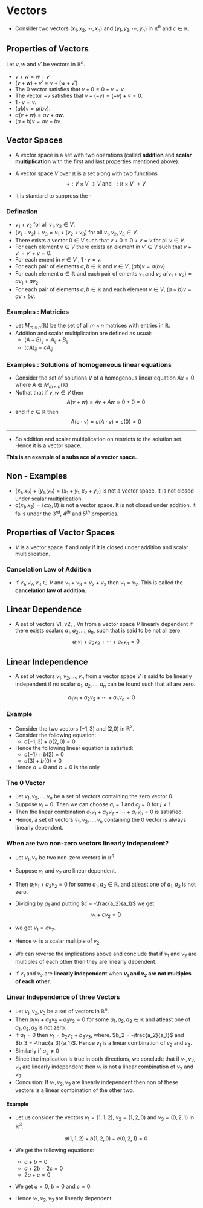 # Vectors

- Consider two vectors $(x_1, x_2, \cdots , x_n)$ and $(y_1, y_2, \cdots , y_n)$ in $\mathbb{R}^n$ and $c \in \mathbb{R}$.

## Properties of Vectors

Let $v, w$ and $v'$ be vectors in $\mathbb{R}^n$.

- $v + w = w + v$
- $(v + w) + v' = v + (w + v')$
- The $0$ vector satisfies that $v + 0 = 0 + v = v$.
- The vector $-v$ satisfies that $v + (-v) = (-v) + v = 0$.
- $1 \cdot v = v$.
- $(ab)v = a(bv)$.
- $a(v + w) = av + aw$.
- $(a + b)v = av + bv$.

## Vector Spaces

- A vector space is a set with two operations (called **addition** and **scalar multiplication** with the first and last properties mentioned above).
- A vector space $V$ over $\mathbb{R}$ is a set along with two functions
  $$+ : V \times V \rightarrow V \text{ and } \cdot : \mathbb{R} \times V \rightarrow V$$

- It is standard to suppress the $\cdot$

### Defination

- $v_1+ v_2$ for all $v_1, v_2 \in V$.
- $(v_1 + v_2) + v_3 = v_1 + (v_2 + v_3)$ for all $v_1, v_2, v_3 \in V$.
- There exists a vector $0 \in V$ such that $v + 0 = 0 + v = v$ for all $v \in V$.
- For each element $v \in V$ there exists an element in $v' \in V$ such that $v + v' = v' + v = 0$.
- For each ement in $v \in V$ , $1 \cdot v = v$.
- For each pair of elements $a, b \in \mathbb{R}$ and $v \in V$, $(ab)v = a(bv)$.
- For each element $a \in \mathbb{R}$ and each pair of ements $v_1$ and $v_2$ a($v_1 + v_2) = av_1 + av_2$.
- For each pair of elements $a,b \in \mathbb{R}$ and each element $v \in V$, $(a + b)v = av + bv$.

### Examples : Matricies

- Let $M_{m \times n}(\mathbb{R})$ be the set of all $m \times n$ matrices with entries in $\mathbb{R}$.
- Addition and scalar multiplication are defined as usual:
  - $(A + B)_{ij} = A_{ij} + B_{ij}$
  - $(cA)_{ij} = cA_{ij}$

### Examples : Solutions of homogeneous linear equations

- Consider the set of solutions $V$ of a homogenous linear equation $Ax = 0$ where $A \in M_{m \times n}(\mathbb{R})$
- Nothat that if $v, w \in V$ then
  $$A(v+w) = Av + Aw = 0 + 0 = 0 $$
- and if $c \in \mathbb{R}$ then
  $$A(c \cdot v) = c(A \cdot v) = c(0) = 0$$

---

- So addition and scalar multiplication on restricts to the solution set. Hence it is a vector space.

**This is an example of a subs ace of a vector space.**

## Non - Examples

- $(x_1, x_2) + (y_1, y_2) = (x_1 + y_1, x_2 + y_2)$ is not a vector space. It is not closed under scalar multiplication.
- $c(x_1, x_2) = (cx_1, 0)$ is not a vector space. It is not closed under addition. it fails under the $3^{rd}$, $4^{th}$ and $5^{th}$ properties.

## Properties of Vector Spaces

- $V$ is a vector space if and only if it is closed under addition and scalar multiplication.

### Cancelation Law of Addition

- If $v_1, v_2, v_3 \in V$ and $v_1 + v_3 = v_2 + v_3$ then $v_1 = v_2$. This is called the **cancelation law of addition**.

## Linear Dependence

- A set of vectors VI, v2, , Vn from a vector space $V$ linearly dependent if there exists scalars $a_1, a_2, \dots , a_n,$ such that is said to be not all zero.
  $$a_1v_1 + a_2v_2 + \cdots + a_nv_n = 0$$

## Linear Independence

- A set of vectors $v_1, v_2, \dots , v_n$ from a vector space $V$ is said to be linearly independent if no scalar $a_1, a_2, \dots , a_n$ can be found such that all are zero.

$$a_1v_1 + a_2v_2 + \cdots + a_nv_n = 0$$

### Example
- Consider the two vectors $(-1,3)$ and (2,0) in $\mathbb{R}^2$.
- Consider the following equation:
  - $a(-1,3) + b(2,0) = 0$
- Hence the following linear equation is satisfied:
  - $a(-1) + b(2) = 0$
  - $a(3) + b(0) = 0$
- Hence $a = 0$ and $b = 0$ is the only

### The 0 Vector
- Let $v_1, v_2, \dots , v_n$ be a set of vectors containing the zero vector $0$.
- Suppose $v_i = 0$. Then we can choose $a_i = 1$ and $a_j = 0$ for $j \neq i$.
- Then the linear combination $a_1v_1 + a_2v_2 + \cdots + a_nv_n = 0$ is satisfied.
- Hence, a set of vectors $v_1, v_2, \dots , v_n$ containing the $0$ vector is always linearly dependent.

### When are two non-zero vectors linearly independent?
- Let $v_1, v_2$ be two non-zero vectors in $\mathbb{R}^n$.
- Suppose $v_1$ and $v_2$ are linear dependent.
- Then $a_1v_1 + a_2v_2 = 0$ for some $a_1, a_2 \in \mathbb{R}$. and atleast one of $a_1, a_2$ is not zero.
- Dividing by $a_1$ and putting $c = -\frac{a_2}{a_1}$ we get
  $$v_1 + cv_2 = 0$$
- we get $v_1 = cv_2$.
- Hence $v_1$ is a scalar multiple of $v_2$.
- We can reverse the implications above and conclude that if $v_1$ and $v_2$ are multiples of each other then they are linearly dependent.

- If $v_1$ and $v_2$ are **linearly independent** when **$v_1$ and $v_2$ are not multiples of each other**.

### Linear Independence of three Vectors
- Let $v_1, v_2, v_3$ be a set of vectors in $\mathbb{R}^n$.
- Then $a_1v_1 + a_2v_2 + a_3v_3 = 0$ for some $a_1, a_2, a_3 \in \mathbb{R}$ and atleast one of $a_1, a_2, a_3$ is not zero.
- If $a_1 = 0$ then $v_1 = b_2v_2 + b_3v_3$, where. $b_2 = -\frac{a_2}{a_1}$ and $b_3 = -\frac{a_3}{a_1}$. Hence $v_1$ is a linear combination of $v_2$ and $v_3$.
- Similarly if $a_2 \neq 0$
- Since the implication is true in both directions, we conclude that if $v_1, v_2, v_3$ are linearly independent then $v_1$ is not a linear combination of $v_2$ and $v_3$.
- Concusion: If $v_1, v_2, v_3$ are linearly independent then non of these vectors is a linear combination of the other two.

#### Example
- Let us consider the vectors $v_1 = (1,1,2)$, $v_2 = (1,2,0)$ and $v_3 = (0,2,1)$ in $\mathbb{R}^3$.

  $$a(1,1,2) + b(1,2,0) + c(0,2,1) = 0$$

- We get the following equations:
  - $a + b = 0$
  - $a + 2b + 2c= 0$
  - $2a + c = 0$

- We get $a = 0$, $b = 0$ and $c = 0$.
- Hence $v_1, v_2, v_3$ are linearly dependent.